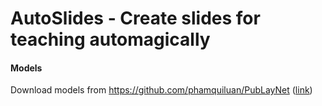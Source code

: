 # AutoSlides - Create slides for teaching automagically




#### Models
Download models from https://github.com/phamquiluan/PubLayNet ([link](https://drive.google.com/file/d/1Jx2m_2I1d9PYzFRQ4gl82xQa-G7Vsnsl/view?usp=sharing))